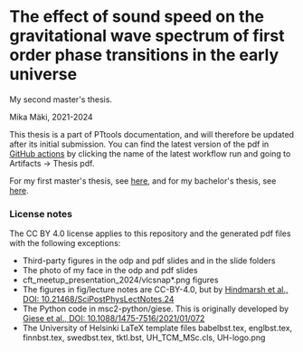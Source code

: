 # The effect of sound speed on the gravitational wave spectrum of first order phase transitions in the early universe

My second master's thesis.

Mika Mäki, 2021-2024

This thesis is a part of PTtools documentation, and will therefore be updated after its initial submission.
You can find the latest version of the pdf in
[GitHub actions](https://github.com/AgenttiX/msc-thesis2/actions/workflows/main.yml)
by clicking the name of the latest workflow run and going to Artifacts -> Thesis pdf.

For my first master's thesis, see [here](https://urn.fi/URN:NBN:fi:tuni-202010277540),
and for my bachelor's thesis, see [here](http://urn.fi/URN:NBN:fi:tuni-201909103227).


### License notes
The CC BY 4.0 license applies to this repository and the generated pdf files with the following exceptions:
- Third-party figures in the odp and pdf slides and in the slide folders
- The photo of my face in the odp and pdf slides
- cft_meetup_presentation_2024/vlcsnap*.png figures
- The figures in fig/lecture notes are CC-BY-4.0, but by [Hindmarsh et al., DOI: 10.21468/SciPostPhysLectNotes.24](https://scipost.org/10.21468/SciPostPhysLectNotes.24)
- The Python code in msc2-python/giese. This is originally developed by [Giese et al., DOI: 10.1088/1475-7516/2021/01/072](https://iopscience.iop.org/article/10.1088/1475-7516/2021/01/072)
- The University of Helsinki LaTeX template files
  babelbst.tex, englbst.tex, finnbst.tex, swedbst.tex, tktl.bst, UH_TCM_MSc.cls, UH-logo.png
